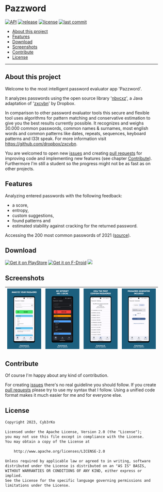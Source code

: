 # Pazzword
[![API](https://img.shields.io/badge/API-21%2B-brightgreen.svg?style=flat)](https://android-arsenal.com/api?level=21)
[![release](https://img.shields.io/github/release/cyb3rko/pazzword.svg)](https://github.com/cyb3rko/pazzword/releases/latest)
[![license](https://img.shields.io/github/license/cyb3rko/pazzword)](https://www.apache.org/licenses/LICENSE-2.0)
[![last commit](https://img.shields.io/github/last-commit/cyb3rko/pazzword?color=F34C9F)](https://github.com/cyb3rko/pazzword/commits/main)

- [About this project](#about-this-project)  
    <!-- - [Translation](#translation) -->
- [Features](#features)  
- [Download](#download)
- [Screenshots](#screenshots)   
- [Contribute](#contribute)  
- [License](#license)  

---

## About this project
Welcome to the most intelligent password evaluator app 'Pazzword'.

It analyzes passwords using the open source library '[nbvcxz](https://github.com/GoSimpleLLC/nbvcxz)', a Java adaptation of '[zxcvbn](https://github.com/dropbox/zxcvbn)' by Dropbox.

In comparison to other password evaluator tools this secure and flexible tool uses algorithms for pattern matching and conservative estimation to give you the best results currently possible. It recognizes and weighs 30.000 common passwords, common names & surnames, most english words and common patterns like dates, repeats, sequences, keyboard patterns and l33t speak.
For more information visit https://github.com/dropbox/zxcvbn.

You are welcomed to open new [issues](https://github.com/cyb3rko/pazzword/issues) and creating [pull requests](https://github.com/cyb3rko/pazzword/pulls) for improving code and implementing new features (see chapter [Contribute](#contribute)).  
Furthermore I'm still a student so the progress might not be as fast as on other projects.

<!-- ### Translation

[TRANSLATION PROJECT](https://poeditor.com/join/project?hash=ygnGPjgRfN)

You can now translate this app in many different languages.  
If you can't find a language you're looking for, just drop me a mail at niko@cyb3rko.de and I will add it. -->

## Features
Analyzing entered passwords with the following feedback:
- a score,
- entropy,
- custom suggestions,
- found patterns and
- estimated stability against cracking
for the returned password.

Accessing the 200 most common passwords of 2021 ([source](https://nordpass.com/most-common-passwords-list/)).

## Download

[<img height="80" alt="Get it on PlayStore"
src="https://play.google.com/intl/en_us/badges/images/generic/en_badge_web_generic.png"
/>](https://play.google.com/store/apps/details?id=com.cyb3rko.pazzword)
[<img height="80" alt="Get it on F-Droid"
src="https://fdroid.gitlab.io/artwork/badge/get-it-on.png"
/>](https://f-droid.org/app/com.cyb3rko.pazzword)
[<img height="80" src="https://raw.githubusercontent.com/gotify/android/master/download-badge.png"/>](https://github.com/cyb3rko/pazzword/releases)

## Screenshots

|<img src="metadata/en-US/images/phoneScreenshots/1.png" width="220">|<img src="metadata/en-US/images/phoneScreenshots/2.png" width="220">|<img src="metadata/en-US/images/phoneScreenshots/3.png" width="220">|<img src="metadata/en-US/images/phoneScreenshots/4.png" width="220">|
|:---:|:---:|:---:|:---:|

## Contribute
Of course I'm happy about any kind of contribution.

For creating [issues](https://github.com/cyb3rko/pazzword/issues) there's no real guideline you should follow.
If you create [pull requests](https://github.com/cyb3rko/pazzword/pulls) please try to use my syntax that I follow.
Using a unified code format makes it much easier for me and for everyone else.

## License

    Copyright 2023, Cyb3rKo

    Licensed under the Apache License, Version 2.0 (the "License");
    you may not use this file except in compliance with the License.
    You may obtain a copy of the License at
    
        http://www.apache.org/licenses/LICENSE-2.0

    Unless required by applicable law or agreed to in writing, software
    distributed under the License is distributed on an "AS IS" BASIS,
    WITHOUT WARRANTIES OR CONDITIONS OF ANY KIND, either express or implied.
    See the License for the specific language governing permissions and
    limitations under the License.
